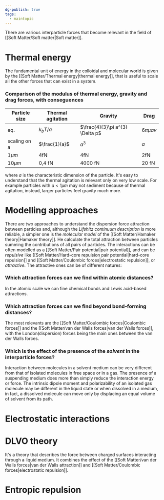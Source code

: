 ```yaml
---
dg-publish: true
tags:
  - maintopic
---
```

There are various interparticle forces that become relevant in the field of [[Soft Matter/Soft matter|Soft matter]].
# Thermal energy
The fundamental unit of energy in the colloidal and molecular world is given by the [[Soft Matter/Thermal energy|thermal energy]], that is useful to scale all the other forces that can exist in a system.
### Comparison of the modulus of thermal energy, gravity and drag forces, with conseguences
| Particle size | Thermal agitation | Gravity | Drag |
|---| ---|---|---|
|eq.|$k_{b}T/a$|$\frac{4}{3}\pi a^{3} \Delta p$|$6\pi \mu a v$| 
|scaling on a|$\frac{1}{a}$|$a^{3}$|$a$|
|$1 \mu m$ |4fN|4fN|2fN|
|$10 \mu m$|0,4 fN|4000 fN|20 fN|

where $a$ is the characteristic dimension of the particle.
It's easy to understand that the thermal agitation is relevant only on very low scale. For example particles with $a<1 \mu m$ may not sediment because of thermal agitation, instead, larger particles feel gravity much more.
# Modelling approaches
There are two approaches to understand the dispersion force attraction between particles and, although the *Lifshitz continuum description* is more reliable, a simpler one is the *molecular model* of the [[Soft Matter/Hamaker theory|Hamaker theory]]. He calculate the total attraction between particles summing the contributions of all pairs of particles.
The interactions can be often modelled as a [[Soft Matter/Pair potential|pair potential]], and can be *repulsive* like [[Soft Matter/Hard-core repulsion pair potential|hard-core repulsion]] and [[Soft Matter/Coulombic forces|electrostatic repulsion]], or *attractive*. The attractive ones can be of different natures:
### Which attraction forces can we find within atomic distances?
In the atomic scale we can fine chemical bonds and Lewis acid-based attractions.
### Which attraction forces can we find beyond bond-forming distances?
The most relevants are the [[Soft Matter/Coulombic forces|Coulombic forces]] and the [[Soft Matter/van der Walls forces|van der Walls forces]], with the London(dispersion) forces being the main ones between the van der Walls forces.
### Which is the effect of the presence of the *solvent* in the interparticle forces?
Interaction between molecules in a solvent medium can be very different from that of isolated molecules in free space or in a gas.
The presence of a suspending medium does more than simply reduce the interaction energy or force. The intrinsic dipole moment and polarizability of an isolated gas molecule may be different in the liquid state or when dissolved in a medium, in fact, a dissolved molecule can move only by displacing an equal volume of solvent from its path.

# Electrostatic interactions

# DLVO theory
It's a theory that describes the force between charged surfaces interacting through a liquid medium. It combines the effect of the [[Soft Matter/van der Walls forces|van der Walls attraction]] and [[Soft Matter/Coulombic forces|electrostatic repulsion]]. 
# Entropic repulsion